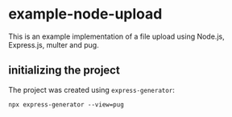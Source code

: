 # example-node-upload

This is an example implementation of a file upload using Node.js, Express.js, multer and pug.

## initializing the project

The project was created using 
`express-generator`:

`npx express-generator --view=pug`
